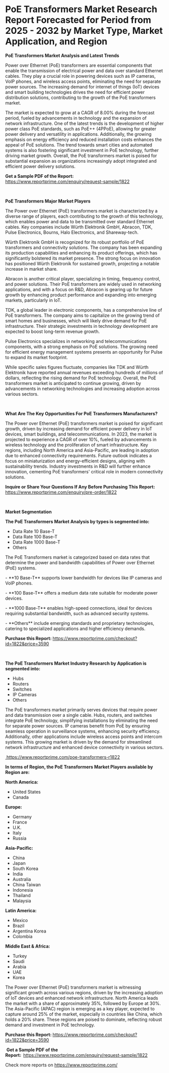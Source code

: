 <p><h1>PoE Transformers Market Research Report Forecasted for Period from 2025 -  2032 by Market Type, Market Application, and Region</h1></p><p><strong>PoE Transformers Market Analysis and Latest Trends</strong></p>
<p><p>Power over Ethernet (PoE) transformers are essential components that enable the transmission of electrical power and data over standard Ethernet cables. They play a crucial role in powering devices such as IP cameras, VoIP phones, and wireless access points, eliminating the need for separate power sources. The increasing demand for internet of things (IoT) devices and smart building technologies drives the need for efficient power distribution solutions, contributing to the growth of the PoE transformers market.</p><p>The market is expected to grow at a CAGR of 8.00% during the forecast period, fueled by advancements in technology and the expansion of network infrastructure. One of the latest trends is the development of higher power class PoE standards, such as PoE++ (4PPoE), allowing for greater power delivery and versatility in applications. Additionally, the growing emphasis on energy efficiency and reduced installation costs enhances the appeal of PoE solutions. The trend towards smart cities and automated systems is also fostering significant investment in PoE technology, further driving market growth. Overall, the PoE transformers market is poised for substantial expansion as organizations increasingly adopt integrated and efficient power delivery solutions.</p></p>
<p><strong>Get a Sample PDF of the Report:&nbsp;</strong> <a href="https://www.reportprime.com/enquiry/request-sample/1822?utm_campaign=3097&utm_medium=2&utm_source=Github&utm_content=ia&utm_term=18032025&utm_id=poe-transformers">https://www.reportprime.com/enquiry/request-sample/1822</a></p>
<p>&nbsp;</p>
<p><strong>PoE Transformers Major Market Players</strong></p>
<p><p>The Power over Ethernet (PoE) transformers market is characterized by a diverse range of players, each contributing to the growth of this technology, which enables power and data to be transmitted over standard Ethernet cables. Key companies include Würth Elektronik GmbH, Abracon, TDK, Pulse Electronics, Bourns, Halo Electronics, and Shareway-tech.</p><p>Würth Elektronik GmbH is recognized for its robust portfolio of PoE transformers and connectivity solutions. The company has been expanding its production capabilities and enhancing its product offerings, which has significantly bolstered its market presence. The strong focus on innovation has positioned Würth Elektronik for sustained growth, projecting a notable increase in market share.</p><p>Abracon is another critical player, specializing in timing, frequency control, and power solutions. Their PoE transformers are widely used in networking applications, and with a focus on R&D, Abracon is gearing up for future growth by enhancing product performance and expanding into emerging markets, particularly in IoT.</p><p>TDK, a global leader in electronic components, has a comprehensive line of PoE transformers. The company aims to capitalize on the growing trend of smart homes and businesses, which will likely drive demand for PoE infrastructure. Their strategic investments in technology development are expected to boost long-term revenue growth.</p><p>Pulse Electronics specializes in networking and telecommunications components, with a strong emphasis on PoE solutions. The growing need for efficient energy management systems presents an opportunity for Pulse to expand its market footprint.</p><p>While specific sales figures fluctuate, companies like TDK and Würth Elektronik have reported annual revenues exceeding hundreds of millions of dollars, reflecting the rising demand for PoE technology. Overall, the PoE transformers market is anticipated to continue growing, driven by advancements in networking technologies and increasing adoption across various sectors.</p></p>
<p>&nbsp;</p>
<p><strong>What Are The Key Opportunities For PoE Transformers Manufacturers?</strong></p>
<p><p>The Power over Ethernet (PoE) transformers market is poised for significant growth, driven by increasing demand for efficient power delivery in IoT devices, smart buildings, and telecommunications. In 2023, the market is projected to experience a CAGR of over 10%, fueled by advancements in wireless technology and the proliferation of smart infrastructure. Key regions, including North America and Asia-Pacific, are leading in adoption due to enhanced connectivity requirements. Future outlook indicates a focus on miniaturization and energy-efficient designs, aligning with sustainability trends. Industry investments in R&D will further enhance innovation, cementing PoE transformers' critical role in modern connectivity solutions.</p></p>
<p><strong>Inquire or Share Your Questions If Any Before Purchasing This Report:</strong> <a href="https://www.reportprime.com/enquiry/pre-order/1822?utm_campaign=3097&utm_medium=2&utm_source=Github&utm_content=ia&utm_term=18032025&utm_id=poe-transformers">https://www.reportprime.com/enquiry/pre-order/1822</a></p>
<p>&nbsp;</p>
<p><strong>Market Segmentation</strong></p>
<p><strong>The PoE Transformers Market Analysis by types is segmented into:</strong></p>
<p><ul><li>Data Rate 10 Base-T</li><li>Data Rate 100 Base-T</li><li>Data Rate 1000 Base-T</li><li>Others</li></ul></p>
<p><p>The PoE Transformers market is categorized based on data rates that determine the power and bandwidth capabilities of Power over Ethernet (PoE) systems. </p><p>- **10 Base-T** supports lower bandwidth for devices like IP cameras and VoIP phones.</p><p>- **100 Base-T** offers a medium data rate suitable for moderate power devices.</p><p>- **1000 Base-T** enables high-speed connections, ideal for devices requiring substantial bandwidth, such as advanced security systems. </p><p>- **Others** include emerging standards and proprietary technologies, catering to specialized applications and higher efficiency demands.</p></p>
<p><strong>Purchase this Report:&nbsp;</strong><a href="https://www.reportprime.com/checkout?id=1822&price=3590&utm_campaign=3097&utm_medium=2&utm_source=Github&utm_content=ia&utm_term=18032025&utm_id=poe-transformers">https://www.reportprime.com/checkout?id=1822&price=3590</a></p>
<p>&nbsp;</p>
<p><strong>The PoE Transformers Market Industry Research by Application is segmented into:</strong></p>
<p><ul><li>Hubs</li><li>Routers</li><li>Switches</li><li>IP Cameras</li><li>Others</li></ul></p>
<p><p>The PoE transformers market primarily serves devices that require power and data transmission over a single cable. Hubs, routers, and switches integrate PoE technology, simplifying installations by eliminating the need for separate power sources. IP cameras benefit from PoE by ensuring seamless operation in surveillance systems, enhancing security efficiency. Additionally, other applications include wireless access points and intercom systems. This growing market is driven by the demand for streamlined network infrastructure and enhanced device connectivity in various sectors.</p></p>
<p><a href="https://www.reportprime.com/poe-transformers-r1822?utm_campaign=3097&utm_medium=2&utm_source=Github&utm_content=ia&utm_term=18032025&utm_id=poe-transformers">&nbsp;https://www.reportprime.com/poe-transformers-r1822</a></p>
<p><strong>In terms of Region, the PoE Transformers Market Players available by Region are:</strong></p>
<p>
    <p> <strong> North America: </strong>
        <ul>
            <li>United States</li>
            <li>Canada</li>
        </ul>
        </p> 
    <p> <strong> Europe: </strong>
        <ul>
            <li>Germany</li>
            <li>France</li>
            <li>U.K.</li>
            <li>Italy</li>
            <li>Russia</li>
        </ul>
        </p> 
    <p> <strong> Asia-Pacific: </strong>
        <ul>
            <li>China</li>
            <li>Japan</li>
            <li>South Korea</li>
            <li>India</li>
            <li>Australia</li>
            <li>China Taiwan</li>
            <li>Indonesia</li>
            <li>Thailand</li>
            <li>Malaysia</li>
        </ul>
        </p> 
    <p> <strong> Latin America: </strong>
        <ul>
            <li>Mexico</li>
            <li>Brazil</li>
            <li>Argentina Korea</li>
            <li>Colombia</li>
        </ul>
        </p> 
    <p> <strong> Middle East & Africa: </strong>
        <ul>
            <li>Turkey</li>
            <li>Saudi</li>
            <li>Arabia</li>
            <li>UAE</li>
            <li>Korea</li>
        </ul>
    </p>
    </p>
<p><p>The Power over Ethernet (PoE) transformers market is witnessing significant growth across various regions, driven by the increasing adoption of IoT devices and enhanced network infrastructure. North America leads the market with a share of approximately 35%, followed by Europe at 30%. The Asia-Pacific (APAC) region is emerging as a key player, expected to capture around 25% of the market, especially in countries like China, which holds a 20% share. These regions are poised to dominate, reflecting robust demand and investment in PoE technology.</p></p>
<p><strong>Purchase this Report: </strong><a href="https://www.reportprime.com/checkout?id=1822&price=3590&utm_campaign=3097&utm_medium=2&utm_source=Github&utm_content=ia&utm_term=18032025&utm_id=poe-transformers">https://www.reportprime.com/checkout?id=1822&price=3590</a></p>
<p>&nbsp;<strong>Get a Sample PDF of the Report:&nbsp;&nbsp;</strong><a href="https://www.reportprime.com/enquiry/request-sample/1822?utm_campaign=3097&utm_medium=2&utm_source=Github&utm_content=ia&utm_term=18032025&utm_id=poe-transformers">https://www.reportprime.com/enquiry/request-sample/1822</a></p>
<p><strong></strong></p>
<p>Check more reports on <a href="https://www.reportprime.com/?utm_campaign=3097&utm_medium=2&utm_source=Github&utm_content=ia&utm_term=18032025&utm_id=poe-transformers">https://www.reportprime.com/</a></p>